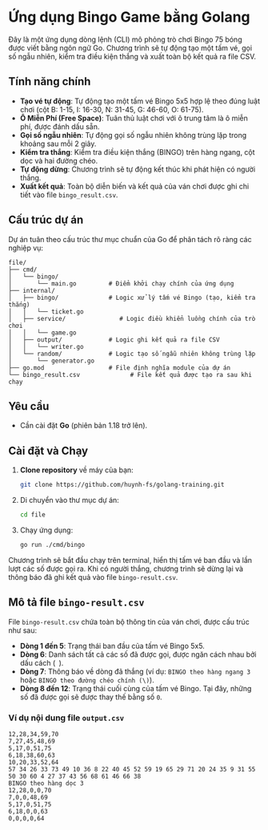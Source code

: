# Ứng dụng Bingo Game bằng Golang

Đây là một ứng dụng dòng lệnh (CLI) mô phỏng trò chơi Bingo 75 bóng được viết bằng ngôn ngữ Go. Chương trình sẽ tự động tạo một tấm vé, gọi số ngẫu nhiên, kiểm tra điều kiện thắng và xuất toàn bộ kết quả ra file CSV.

## Tính năng chính

-   **Tạo vé tự động**: Tự động tạo một tấm vé Bingo 5x5 hợp lệ theo đúng luật chơi (cột B: 1-15, I: 16-30, N: 31-45, G: 46-60, O: 61-75).
-   **Ô Miễn Phí (Free Space)**: Tuân thủ luật chơi với ô trung tâm là ô miễn phí, được đánh dấu sẵn.
-   **Gọi số ngẫu nhiên**: Tự động gọi số ngẫu nhiên không trùng lặp trong khoảng sau mỗi 2 giây.
-   **Kiểm tra thắng**: Kiểm tra điều kiện thắng (BINGO) trên hàng ngang, cột dọc và hai đường chéo.
-   **Tự động dừng**: Chương trình sẽ tự động kết thúc khi phát hiện có người thắng.
-   **Xuất kết quả**: Toàn bộ diễn biến và kết quả của ván chơi được ghi chi tiết vào file `bingo_result.csv`.

## Cấu trúc dự án

Dự án tuân theo cấu trúc thư mục chuẩn của Go để phân tách rõ ràng các nghiệp vụ:

```
file/
├── cmd/
│   └── bingo/
│       └── main.go         # Điểm khởi chạy chính của ứng dụng
├── internal/
│   ├── bingo/              # Logic xử lý tấm vé Bingo (tạo, kiểm tra thắng)
│   │   └── ticket.go
│   ├── service/               # Logic điều khiển luồng chính của trò chơi
│   │   └── game.go
│   ├── output/             # Logic ghi kết quả ra file CSV
│   │   └── writer.go
│   └── random/             # Logic tạo số ngẫu nhiên không trùng lặp
│       └── generator.go
├── go.mod                  # File định nghĩa module của dự án
└── bingo_result.csv              # File kết quả được tạo ra sau khi chạy
```

## Yêu cầu

-   Cần cài đặt **Go** (phiên bản 1.18 trở lên).

## Cài đặt và Chạy

1.  **Clone repository** về máy của bạn:
    ```sh
    git clone https://github.com/huynh-fs/golang-training.git
    ```

2.  Di chuyển vào thư mục dự án:
    ```sh
    cd file
    ```

3.  Chạy ứng dụng:
    ```sh
    go run ./cmd/bingo
    ```

Chương trình sẽ bắt đầu chạy trên terminal, hiển thị tấm vé ban đầu và lần lượt các số được gọi ra. Khi có người thắng, chương trình sẽ dừng lại và thông báo đã ghi kết quả vào file `bingo-result.csv`.

## Mô tả file `bingo-result.csv`

File `bingo-result.csv` chứa toàn bộ thông tin của ván chơi, được cấu trúc như sau:

-   **Dòng 1 đến 5**: Trạng thái ban đầu của tấm vé Bingo 5x5.
-   **Dòng 6**: Danh sách tất cả các số đã được gọi, được ngăn cách nhau bởi dấu cách (` `).
-   **Dòng 7**: Thông báo về dòng đã thắng (ví dụ: `BINGO theo hàng ngang 3` hoặc `BINGO theo đường chéo chính (\)`).
-   **Dòng 8 đến 12**: Trạng thái cuối cùng của tấm vé Bingo. Tại đây, những số đã được gọi sẽ được thay thế bằng số `0`.

### Ví dụ nội dung file `output.csv`

```csv
12,28,34,59,70
7,27,45,48,69
5,17,0,51,75
6,18,38,60,63
10,20,33,52,64
57 34 26 33 73 49 10 36 8 22 40 45 52 59 19 65 29 71 20 24 35 9 31 55 50 30 60 4 27 37 43 56 68 61 46 66 38
BINGO theo hàng dọc 3
12,28,0,0,70
7,0,0,48,69
5,17,0,51,75
6,18,0,0,63
0,0,0,0,64
```